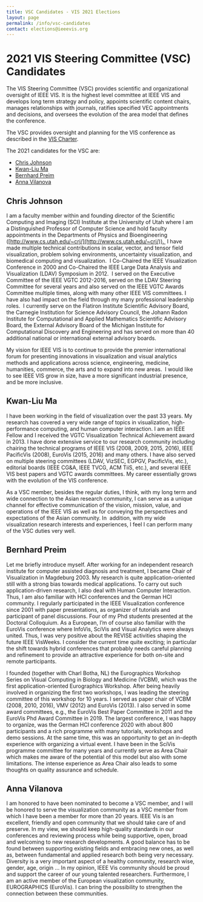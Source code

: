 ```yaml
---
title: VSC Candidates - VIS 2021 Elections
layout: page
permalink: /info/vsc-candidates
contact: elections@ieeevis.org
---
```


# 2021 VIS Steering Committee (VSC) Candidates 
The VIS Steering Committee (VSC) provides scientific and organizational oversight of IEEE VIS. It is the highest level committee at IEEE VIS and develops long term strategy and policy, appoints scientific content chairs, manages relationships with journals, ratifies specified VEC appointments and decisions, and oversees the evolution of the area model that defines the conference.

The VSC provides oversight and planning for the VIS conference as described in the [VIS Charter](https://docs.google.com/document/d/1OlfURrAEbgH0w4Gn8rbe5WpO4zusdatshf_ZqB6YVF0/).

The 2021 candidates for the VSC are:
* [Chris Johnson](#chris-johnson)
* [Kwan-Liu Ma](#kwan-li-uma)
* [Bernhard Preim](#bernhard-preim)
* [Anna Vilanova](#anna-vilanova)

## Chris Johnson
I am a faculty member within and founding director of the Scientific Computing and Imaging (SCI) Institute at the University of Utah where I am a Distinguished Professor of Computer Science and hold faculty appointments in the Departments of Physics and Bioengineering ([http://www.cs.utah.edu/~crj/](http://www.cs.utah.edu/~crj/)).  I have made multiple technical contributions in scalar, vector, and tensor field visualization, problem solving environments, uncertainty visualization, and biomedical computing and visualization.  I Co-Chaired the IEEE Visualization Conference in 2000 and Co-Chaired the IEEE Large Data Analysis and Visualization (LDAV) Symposium in 2012.  I served on the Executive Committee of the IEEE VGTC 2012-2016, served on the LDAV Steering Committee for several years and also served on the IEEE VGTC Awards Committee multiple times, along with many other IEEE VIS committees. I have also had impact on the field through my many professional leadership roles.  I currently serve on the Flatiron Institute Scientific Advisory Board, the Carnegie Institution for Science Advisory Council, the Johann Radon Institute for Computational and Applied Mathematics Scientific Advisory Board, the External Advisory Board of the Michigan Institute for Computational Discovery and Engineering and has served on more than 40 additional national or international external advisory boards.      

My vision for IEEE VIS is to continue to provide the premier international forum for presenting innovations in visualization and visual analytics methods and applications across science, engineering, medicine, humanities, commerce, the arts and to expand into new areas.  I would like to see IEEE VIS grow in size, have a more significant industrial presence, and be more inclusive.

## Kwan-Liu Ma  
I have been working in the field of visualization over the past 33 years. My research has covered a very wide range of topics in visualization, high-performance computing, and human computer interaction. I am an IEEE Fellow and I received the VGTC Visualization Technical Achievement award in 2013. I have done extensive service to our research community including chairing the technical programs of IEEE VIS (2008, 2009, 2015, 2016), IEEE PacificVis (2008), EuroVis (2015, 2016) and many others. I have also served on multiple steering committees (LDAV, VizSEC, EGPGV, PacificVis, etc.), editorial boards (IEEE CG&A, IEEE TVCG, ACM TiiS, etc.), and several IEEE VIS best papers and VGTC awards committees. My career essentially grows with the evolution of the VIS conference.

As a VSC member, besides the regular duties, I think, with my long term and wide connection to the Asian research community, I can serve as a unique channel for effective communication of the vision, mission, value, and  operations of the IEEE VIS as well as for conveying the perspectives and expectations of the Asian community. In  addition, with my wide visualization research interests and experiences, I feel I can perform many of the VSC duties very well.  

## Bernhard Preim 
Let me briefly introduce myself. After working for an independent research institute for computer assisted diagnosis and treatment, I became Chair of Visualization in Magdeburg 2003. My research is quite application-oriented still with a strong bias towards medical applications. To carry out such application-driven research, I also deal with Human Computer Interaction. Thus, I am also familiar with HCI conferences and the German HCI community. I regularly participated in the IEEE Visualization conference since 2001 with paper presentations, as organizer of tutorials and participant of panel discussions. Four of my Phd students presented at the Doctoral Colloquium. As a European, I’m of course also familiar with the EuroVis conference where InfoVis, SciVis and Visual Analytics were always united. Thus, I was very positive about the REVISE activities shaping the future IEEE VisWeeks. I consider the current time quite exciting; in particular the shift towards hybrid conferences that probably needs careful planning and refinement to provide an attractive experience for both on-site and remote participants.

I founded (together with Charl Botha, NL) the Eurographics Workshop Series on Visual Computing in Biology and Medicine (VCBM), which was the first application-oriented Eurographics Workshop. After being heavily involved in organizing the first two workshops, I was leading the steering committee of this workshop for 10 years. I served as paper chair of VCBM (2008, 2010, 2016), VMV (2012) and EuroVis (2013). I also served in some award committees, e.g., the EuroVis Best Paper Committee in 2011 and the EuroVis Phd Award Committee in 2019. The largest conference, I was happy to organize, was the German HCI conference 2020 with about 800 participants and a rich programme with many tutorials, workshops and demo sessions. At the same time, this was an opportunity to get an in-depth experience with organizing a virtual event. I have been in the SciVis programme committee for many years and currently serve as Area Chair which makes me aware of the potential of this model but also with some limitations. The intense experience as Area Chair also leads to some thoughts on quality assurance and schedule.

## Anna Vilanova 
I am honored to have been nominated to become a VSC member, and I will be honored to serve the visualization community as a VSC member from which I have been a member for more than 20 years. IEEE Vis is an excellent, friendly and open community that we should take care of and preserve. In my view, we should keep high-quality standards in our conferences and reviewing process while being supportive, open, broad and welcoming to new research developments. A good balance has to be found between supporting existing fields and embracing new ones, as well as, between fundamental and applied research both being very necessary. Diversity is a very important aspect of a healthy community, research wise, gender, age, origin ... In my opinion, IEEE Vis community should be proud and support the career of our young talented researchers. Furthermore, I am an active member of the European visualization community, EUROGRAPHICS (EuroVis). I can bring the possibility to strengthen the connection between these communities.

